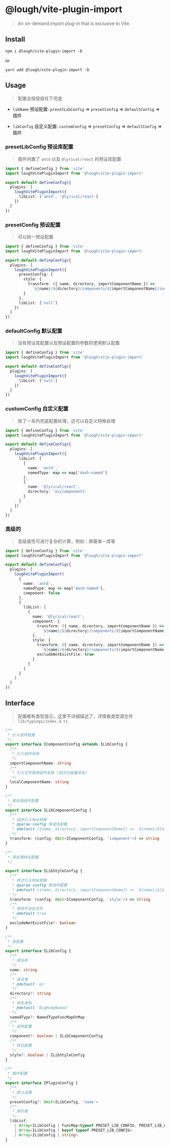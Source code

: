 # @lough/vite-plugin-import

> An on-demand import plug-in that is exclusive to Vite.

## Install

```shell
npm i @lough/vite-plugin-import -D
```

or

```shell
yarn add @lough/vite-plugin-import -D
```

## Usage

> 配置会按层级往下兜底

- `libName` 预设配置: `presetLibConfig` => `presetConfig` => `defaultConfig` => 插件

- `libConfig` 自定义配置: `customConfig` => `presetConfig` => `defaultConfig` => 插件

### presetLibConfig 预设库配置

> 插件内置了 `antd` 以及 `@lyrical/react` 的预设库配置

```ts
import { defineConfig } from 'vite'
import loughVitePluginImport from '@lough/vite-plugin-import'

export default defineConfig({
  plugins: [
    loughVitePluginImport({
      libList: ['antd', '@lyrical/react']
    })
  ]
})
```

### presetConfig 预设配置

> 可以统一预设配置

```ts
import { defineConfig } from 'vite'
import loughVitePluginImport from '@lough/vite-plugin-import'

export default defineConfig({
  plugins: [
    loughVitePluginImport({
      presetConfig: {
        style: {
          transform: ({ name, directory, importComponentName }) =>
            `${name}/${directory}/components/${importComponentName}/index.css`
        }
      },
      libList: ['null']
    })
  ]
})
```

### defaultConfig 默认配置

> 没有预设库配置以及预设配置的参数将使用默认配置

```ts
import { defineConfig } from 'vite'
import loughVitePluginImport from '@lough/vite-plugin-import'

export default defineConfig({
  plugins: [
    loughVitePluginImport({
      libList: ['null']
    })
  ]
})
```

### customConfig 自定义配置

> 除了一系列兜底配置处理，还可以自定义特殊处理

```ts
import { defineConfig } from 'vite'
import loughVitePluginImport from '@lough/vite-plugin-import'

export default defineConfig({
  plugins: [
    loughVitePluginImport({
      libList: [
        {
          name: 'antd',
          namedType: map => map['dash-named']
        },
        {
          name: '@lyrical/react',
          directory: 'es/components'
        }
      ]
    })
  ]
})
```

### 高级的

> 高级属性可进行复杂的计算，例如：屏蔽单一库等

```ts
import { defineConfig } from 'vite'
import loughVitePluginImport from '@lough/vite-plugin-import'

export default defineConfig({
  plugins: [
    loughVitePluginImport(
      {
        name: 'antd',
        namedType: map => map['dash-named'],
        component: false
      },
      {
        libList: [
          {
            name: '@lyrical/react',
            component: {
              transform: ({ name, directory, importComponentName }) =>
                `${name}/${directory}/components/${importComponentName}`
            },
            style: {
              transform: ({ name, directory, importComponentName }) =>
                `${name}/${directory}/components/${importComponentName}/style`,
              excludeNotExistFile: true
            }
          }
        ]
      }
    )
  ]
})
```

## Interface

> 配置都有类型提示，这里不详细描述了，详情看类型源文件 `lib/typings/index.d.ts`

```ts
/**
 * 引入组件配置
 */
export interface IComponentConfig extends ILibConfig {
  /**
   * 引入组件名称
   */
  importComponentName: string
  /**
   * 引入文件使用组件名称 (因为可能重命名)
   */
  localComponentName: string
}

/**
 * 库处理组件配置
 */
export interface ILibComponentConfig {
  /**
   * 组件引入地址转换
   * @param config 库组件配置
   * @default ({name, directory, importComponentName}) => `${name}/${directory}/${importComponentName}`
   */
  transform: (config: Omit<IComponentConfig, 'component'>) => string
}

/**
 * 库处理样式配置
 */

export interface ILibStyleConfig {
  /**
   * 样式引入地址转换
   * @param config 库组件配置
   * @default ({name, directory, importComponentName}) => `${name}/${directory}/${importComponentName}/style`
   */
  transform: (config: Omit<IComponentConfig, 'style'>) => string
  /**
   * 排除不存在文件
   * @default true
   */
  excludeNotExistFile?: boolean
}

/**
 * 库配置
 */
export interface ILibConfig {
  /**
   * 库名称
   */
  name: string
  /**
   * 库目录
   * @default 'es'
   */
  directory?: string
  /**
   * 命名类型
   * @default 'BigHumpNamed'
   */
  namedType?: NamedTypeFuncMapOrMap
  /**
   * 组件配置
   */
  component?: boolean | ILibComponentConfig
  /**
   * 样式配置
   */
  style?: boolean | ILibStyleConfig
}

/**
 * 插件配置
 */
export interface IPluginConfig {
  /**
   * 默认设置
   */
  presetConfig?: Omit<ILibConfig, 'name'>
  /**
   * 库列表
   */
  libList:
    | Array<ILibConfig | FuncMap<typeof PRESET_LIB_CONFIG, PRESET_LIB_CONFIG>>
    | Array<ILibConfig | keyof typeof PRESET_LIB_CONFIG>
    | Array<ILibConfig | string>
}
```
